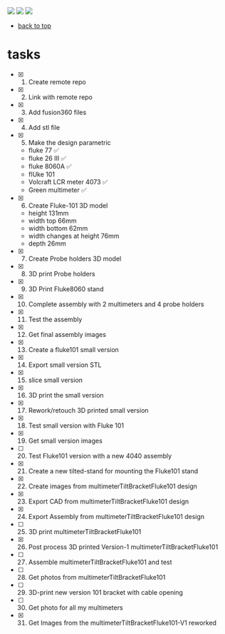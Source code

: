 [![](https://img.shields.io/badge/organization-nikosLab-blue.svg)](https://github.com/iotmodular) 
[![](https://img.shields.io/badge/remote-multimeterStand-green.svg)](https://github.com/nikoschalikias/multimeterStand) 
[![](https://img.shields.io/badge/local-F:\prj\nikosLab\multimeterStand-orange.svg)]() 


* [back to top](README.md)

# tasks

- [x] 1. Create remote repo
- [x] 2. Link with remote repo
- [x] 3. Add fusion360 files
- [x] 4. Add stl file
- [x] 5. Make the design parametric
    - fluke 77 :white_check_mark:
    - fluke 26 III :white_check_mark:
    - fluke 8060A :white_check_mark:
    - flUke 101
    - Volcraft LCR meter 4073 :white_check_mark:
    - Green multimeter :white_check_mark:
- [x] 6. Create Fluke-101 3D model 
    - height 131mm
    - width top 66mm
    - width bottom 62mm
    - width changes at height 76mm
    - depth 26mm
- [x] 7. Create Probe holders 3D model 
- [x] 8. 3D print Probe holders
- [x] 9. 3D Print Fluke8060 stand
- [x] 10. Complete assembly with 2 multimeters and 4 probe holders
- [x] 11. Test the assembly
- [x] 12. Get final assembly images
- [x] 13. Create a fluke101 small version
- [x] 14. Export small version STL
- [x] 15. slice small version
- [x] 16. 3D print the small version
- [x] 17. Rework/retouch 3D printed small version
- [x] 18. Test small version with Fluke 101
- [x] 19. Get small version images
- [ ] 20. Test Fluke101 version with a new 4040 assembly
- [x] 21. Create a new tilted-stand for mounting the Fluke101 stand
- [x] 22. Create images from multimeterTiltBracketFluke101 design
- [x] 23. Export CAD from multimeterTiltBracketFluke101 design
- [x] 24. Export Assembly from multimeterTiltBracketFluke101 design
- [ ] 25. 3D print multimeterTiltBracketFluke101
- [x] 26. Post process 3D printed Version-1 multimeterTiltBracketFluke101
- [ ] 27. Assemble multimeterTiltBracketFluke101 and test
- [ ] 28. Get photos from multimeterTiltBracketFluke101
- [ ] 29. 3D-print new version 101 bracket with cable opening
- [ ] 30. Get photo for all my multimeters
- [x] 31. Get Images from the multimeterTiltBracketFluke101-V1 reworked




